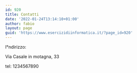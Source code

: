 ```yaml
---
id: 920
title: Contatti
date: '2022-01-24T13:14:10+01:00'
author: fabio
layout: page
guid: 'https://www.esercizidiinformatica.it/?page_id=920'
---
```


I°ndirizzo:

Via Casale in motagna, 33

tel: 1234567890